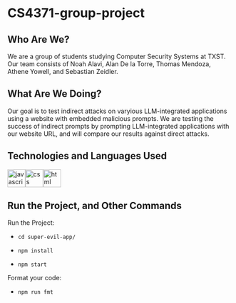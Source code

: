 # CS4371-group-project

<h2 align="left">Who Are We?</h2>
We are a group of students studying Computer Security Systems at TXST. Our team consists of Noah Alavi, Alan De la Torre, Thomas Mendoza, Athene Yowell, and Sebastian Zeidler.

<h2 align="left">What Are We Doing?</h2>
Our goal is to test indirect attacks on varyious LLM-integrated applications using a website with embedded malicious prompts. We are testing the success of indirect prompts by prompting LLM-integrated applications with our website URL, and will compare our results against direct attacks.

<h2 align="left">Technologies and Languages Used</h2>
<p align="left"><a href="https://www.javascript.com/" target="_blank"><img src="https://img.icons8.com/?size=100&id=39854&format=png&color=000000" alt="javascript" width="40" height="40"/></a><a href="https://www.w3schools.com/css/" target="_blank"><img src="https://img.icons8.com/?size=100&id=10236&format=png&color=000000" alt="css" width="40" height="40"/></a><a href="https://www.w3schools.com/html/" target="_blank"><img src="https://img.icons8.com/?size=100&id=10246&format=png&color=000000" alt="html" width="40" height="40"/></a>

<h2 align="left">Run the Project, and Other Commands</h2>
Run the Project:

- `cd super-evil-app/`

- `npm install`

- `npm start` 

Format your code:

- `npm run fmt`
